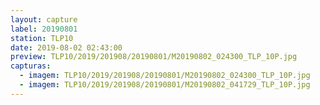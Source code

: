 ```yaml
---
layout: capture
label: 20190801
station: TLP10
date: 2019-08-02 02:43:00
preview: TLP10/2019/201908/20190801/M20190802_024300_TLP_10P.jpg
capturas:
  - imagem: TLP10/2019/201908/20190801/M20190802_024300_TLP_10P.jpg
  - imagem: TLP10/2019/201908/20190801/M20190802_041729_TLP_10P.jpg
---
```

